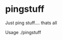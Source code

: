 # pingstuff
Just ping stuff.... thats all

Usage
./pingstuff <HOST IP> <HOST IP> <HOST IP> <HOST IP> <HOST IP> <HOST IP> 
